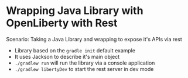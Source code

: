 # Wrapping Java Library with OpenLiberty with Rest 

Scenario: Taking a Java Library and wrapping to expose it's APIs via rest

- Library based on the `gradle init` default example
- It uses Jackson to describe it's main object
- `./gradlew run` will run the library via a console application
- `./gradlew libertyDev` to start the rest server in dev mode